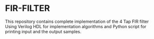 # FIR-FILTER
This repository contains complete implementation of the 4 Tap FIR filter Using Verilog HDL for implementation algorithms and Python script for printing input and the output samples.
